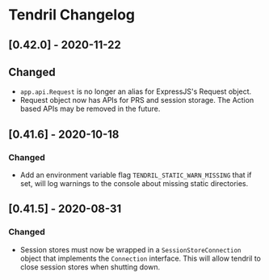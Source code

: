 # Tendril Changelog

## [0.42.0] - 2020-11-22

## Changed
- `app.api.Request` is no longer an alias for ExpressJS's Request object.
- Request object now has APIs for PRS and session storage. The Action based 
  APIs may be removed in the future.

## [0.41.6] - 2020-10-18

### Changed
- Add an environment variable flag `TENDRIL_STATIC_WARN_MISSING` that if set,
will log warnings to the console about missing static directories.

## [0.41.5] - 2020-08-31

### Changed
- Session stores must now be wrapped in a `SessionStoreConnection` object
that implements the `Connection` interface. This will allow tendril to close
session stores when shutting down.
